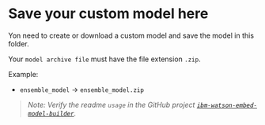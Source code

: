 # Save your custom model here

Yon need to create or download a custom model and save the model in this folder.

Your `model archive file` must have the file extension `.zip`.

Example:
* `ensemble_model` -> `ensemble_model.zip`

> _Note: Verify the readme `usage` in the GitHub project  [`ibm-watson-embed-model-builder`](https://github.com/IBM/ibm-watson-embed-model-builder#usage)._
